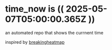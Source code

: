# time_now is (( 2025-05-07T05:00:00.365Z ))

an automated repo that shows the currnent time

inspired by [breakingheatmap](https://github.com/breakingheatmap/breakingheatmap)